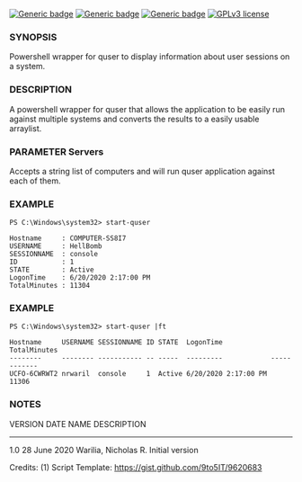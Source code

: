 [![Generic badge](https://img.shields.io/badge/Script%20Version-v1.0-Green.svg)](#) [![Generic badge](https://img.shields.io/badge/Maintained-Yes-Green.svg)](#) [![Generic badge](https://img.shields.io/badge/Minimum%20PS%20Version-3.0-Green.svg)](#) [![GPLv3 license](https://img.shields.io/badge/License-GPLv3-blue.svg)](http://perso.crans.org/besson/LICENSE.html)

### SYNOPSIS
Powershell wrapper for quser to display information about user sessions on a system.

### DESCRIPTION
A powershell wrapper for quser that allows the application to be easily run against multiple systems and converts the results to a easily usable arraylist.

### PARAMETER Servers
Accepts a string list of computers and will run quser application against each of them. 

### EXAMPLE
    PS C:\Windows\system32> start-quser

    Hostname     : COMPUTER-SS8I7
    USERNAME     : HellBomb
    SESSIONNAME  : console
    ID           : 1
    STATE        : Active
    LogonTime    : 6/20/2020 2:17:00 PM
    TotalMinutes : 11304

### EXAMPLE
    PS C:\Windows\system32> start-quser |ft

    Hostname     USERNAME SESSIONNAME ID STATE  LogonTime            TotalMinutes
    --------     -------- ----------- -- -----  ---------            ------------
    UCFO-6CWRWT2 nrwaril  console     1  Active 6/20/2020 2:17:00 PM        11306

### NOTES
VERSION     DATE			NAME						DESCRIPTION
___________________________________________________________________________________________________________
1.0         28 June 2020	Warilia, Nicholas R.		Initial version

Credits:
(1) Script Template: https://gist.github.com/9to5IT/9620683
